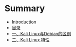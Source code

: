 # Summary

* [Introduction](README.md)
* [目录](chapter1.md)
* [一、Kali Linux与Debian的区别](hello.md)
* [二、Kali Linux 特性](er-3001-kali-linux-te-xing.md)

